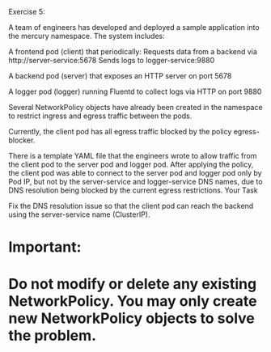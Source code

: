 Exercise 5:

A team of engineers has developed and deployed a sample application into the mercury namespace. The system includes:

A frontend pod (client) that periodically:
    Requests data from a backend via http://server-service:5678
    Sends logs to logger-service:9880

A backend pod (server) that exposes an HTTP server on port 5678

A logger pod (logger) running Fluentd to collect logs via HTTP on port 9880

Several NetworkPolicy objects have already been created in the namespace to restrict ingress and egress traffic between the pods.

Currently, the client pod has all egress traffic blocked by the policy egress-blocker.

There is a template YAML file that the engineers wrote to allow traffic from the client pod to the server pod and logger pod. After applying the policy, the client pod was able to connect
to the server pod and logger pod only by Pod IP, but not by the server-service and logger-service DNS names, due to DNS resolution being blocked by the current egress restrictions.
Your Task

Fix the DNS resolution issue so that the client pod can reach the backend using the server-service name (ClusterIP).

# Important:
# Do not modify or delete any existing NetworkPolicy. You may only create new NetworkPolicy objects to solve the problem.

